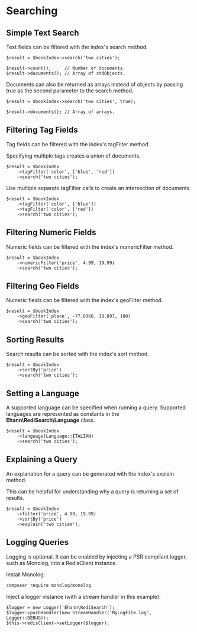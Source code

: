 # Searching

## Simple Text Search

Text fields can be filtered with the index's search method.

```php-inline
$result = $bookIndex->search('two cities');

$result->count();     // Number of documents.
$result->documents(); // Array of stdObjects.
```

Documents can also be returned as arrays instead of objects by passing true as the second parameter to the search method.

```php-inline
$result = $bookIndex->search('two cities', true);

$result->documents(); // Array of arrays.
```

## Filtering Tag Fields

Tag fields can be filtered with the index's tagFilter method. 

Specifying multiple tags creates a union of documents.

```php-inline
$result = $bookIndex
    ->tagFilter('color', ['blue', 'red'])
    ->search('two cities');
```

Use multiple separate tagFilter calls to create an intersection of documents.

```php-inline
$result = $bookIndex
    ->tagFilter('color', ['blue'])
    ->tagFilter('color', ['red'])
    ->search('two cities');
```

## Filtering Numeric Fields

Numeric fields can be filtered with the index's numericFilter method.

```php-inline
$result = $bookIndex
    ->numericFilter('price', 4.99, 19.99)
    ->search('two cities');
```

## Filtering Geo Fields

Numeric fields can be filtered with the index's geoFilter method.

```php-inline
$result = $bookIndex
    ->geoFilter('place', -77.0366, 38.897, 100)
    ->search('two cities');
```

## Sorting Results

Search results can be sorted with the index's sort method.

```php-inline
$result = $bookIndex
    ->sortBy('price')
    ->search('two cities');
```

## Setting a Language

A supported language can be specified when running a query.
Supported languages are represented as constants in the **Ehann\RediSearch\Language** class.  

```php-inline
$result = $bookIndex
    ->language(Language::ITALIAN)
    ->search('two cities');
```

## Explaining a Query

An explanation for a query can be generated with the index's explain method.

This can be helpful for understanding why a query is returning a set of results.

```php-inline
$result = $bookIndex
    ->filter('price', 4.99, 19.99)
    ->sortBy('price')
    ->explain('two cities');
```

## Logging Queries

Logging is optional. It can be enabled by injecting a PSR compliant logger, such as Monolog, into a RedisClient instance.

Install Monolog:

```bash
composer require monolog/monolog
```

Inject a logger instance (with a stream handler in this example):

```php-inline
$logger = new Logger('Ehann\RediSearch');
$logger->pushHandler(new StreamHandler('MyLogFile.log', Logger::DEBUG));
$this->redisClient->setLogger($logger);
```
